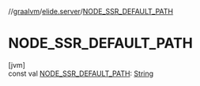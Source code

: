 //[graalvm](../../index.md)/[elide.server](index.md)/[NODE_SSR_DEFAULT_PATH](-n-o-d-e_-s-s-r_-d-e-f-a-u-l-t_-p-a-t-h.md)

# NODE_SSR_DEFAULT_PATH

[jvm]\
const val [NODE_SSR_DEFAULT_PATH](-n-o-d-e_-s-s-r_-d-e-f-a-u-l-t_-p-a-t-h.md): [String](https://kotlinlang.org/api/latest/jvm/stdlib/kotlin/-string/index.html)
